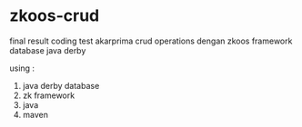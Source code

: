 # zkoos-crud
final result coding test akarprima crud operations dengan zkoos framework database java derby

using :
1. java derby database
2. zk framework
3. java
4. maven
